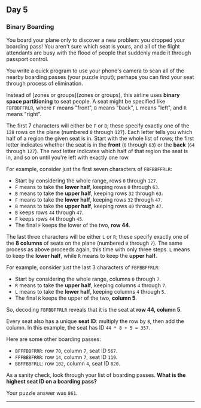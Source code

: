 ## Day 5

### Binary Boarding

You board your plane only to discover a new problem: you dropped your boarding pass! You aren't sure 
which seat is yours, and all of the flight attendants are busy with the flood of people that suddenly made 
it through passport control.

You write a quick program to use your phone's camera to scan all of the nearby boarding passes (your 
puzzle input); perhaps you can find your seat through process of elimination.

Instead of [zones or groups](zones or groups), this airline uses **binary space partitioning** to seat people. 
A seat might be specified like `FBFBBFFRLR`, where `F` means "front", `B` means "back", `L` means "left", 
and `R` means "right".

The first 7 characters will either be `F` or `B`; these specify exactly one of the `128` rows on the plane (numbered
`0` through `127`). Each letter tells you which half of a region the given seat is in. Start with the whole list of 
rows; the first letter indicates whether the seat is in the **front** (`0` through `63`) or the **back** (`64` through 
`127`). The next letter indicates which half of that region the seat is in, and so on until you're left with exactly 
one row.

For example, consider just the first seven characters of `FBFBBFFRLR`:

- Start by considering the whole range, rows `0` through `127`.
- `F` means to take the **lower half**, keeping rows `0` through `63`.
- `B` means to take the **upper half**, keeping rows `32` through `63`.
- `F` means to take the **lower half**, keeping rows `32` through `47`.
- `B` means to take the **upper half**, keeping rows `40` through `47`.
- `B` keeps rows `44` through `47`.
- `F` keeps rows `44` through `45`.
- The final `F` keeps the lower of the two, **row 44**.

The last three characters will be either `L` or `R`; these specify exactly one of the **8 columns** of seats on 
the plane (numbered `0` through `7`). The same process as above proceeds again, this time with only three 
steps. `L` means to keep the **lower half**, while `R` means to keep the **upper half**.

For example, consider just the last 3 characters of `FBFBBFFRLR`:

- Start by considering the whole range, columns `0` through `7`.
- `R` means to take the **upper half**, keeping columns `4` through `7`.
- `L` means to take the **lower half**, keeping columns `4` through `5`.
- The final `R` keeps the upper of the two, **column 5**.

So, decoding `FBFBBFFRLR` reveals that it is the seat at **row 44, column 5**.

Every seat also has a unique **seat ID**: multiply the row by `8`, then add the column. In this example, 
the seat has ID `44 * 8 + 5 = 357`.

Here are some other boarding passes:

- `BFFFBBFRRR`: row `70`, column `7`, seat ID `567`.
- `FFFBBBFRRR`: row `14`, column `7`, seat ID `119`.
- `BBFFBBFRLL`: row `102`, column `4`, seat ID `820`.

As a sanity check, look through your list of boarding passes. **What is the highest seat ID on a boarding pass?**

Your puzzle answer was `861`.

---
